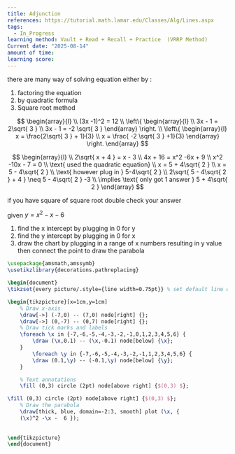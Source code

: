 ```yaml
---
title: Adjunction
references: https://tutorial.math.lamar.edu/Classes/Alg/Lines.aspx
tags:
  - In_Progress
learning method: Vault + Read + Recall + Practice  (VRRP Method)
Current date: "2025-08-14"
amount of time: 
learning score:
---
```

there are many way of solving equation either by : 
1. factoring the equation 
2. by quadratic formula 
3. Square root method 


$$
\begin{array}{l}  \\
(3x -1)^2 = 12  \\
\left\{ \begin{array}{l}  \\
3x  - 1  = 2\sqrt{ 3 }   \\
3x   - 1  =  -2 \sqrt{ 3 }
\end{array}  \right.  \\
\left\{ \begin{array}{l}  
x   = \frac{2\sqrt{ 3 }  + 1}{3}  \\
x   = \frac{ -2 \sqrt{ 3 } +1}{3}
\end{array}  \right. 
\end{array}
$$


$$
\begin{array}{l} \\
2\sqrt{  x + 4 }  =  x - 3   \\
4x + 16  = x^2  -6x +   9   \\
x^2  -10x - 7  = 0   \\
\text{ used the quadratic equation}  \\
x =  5 + 4\sqrt{ 2 }   \\
x  = 5  - 4\sqrt{ 2 }  \\
\text{ however  plug in } 5-4\sqrt{ 2 }  \\
2\sqrt{ 5 -  4\sqrt{ 2 }  + 4 } \neq 5 - 4\sqrt{ 2 } -3   \\
\implies \text{ only got 1 answer } 5 + 4\sqrt{ 2 }
\end{array}
$$

if you have square of square root double check your answer

given $y= x^2 - x - 6$ 
1. find the x intercept  by plugging in 0 for y 
2. find the y intercept by plugging in 0 for x 
3. draw the chart by plugging in a range of x numbers resulting in y value then connect the point to draw the parabola 


```tikz
\usepackage{amsmath,amssymb}
\usetikzlibrary{decorations.pathreplacing}

\begin{document}
\tikzset{every picture/.style={line width=0.75pt}} % set default line width

\begin{tikzpicture}[x=1cm,y=1cm]
    % Draw x-axis
    \draw[->] (-7,0) -- (7,0) node[right] {};
    \draw[->] (0,-7) -- (0,7) node[right] {};
    % Draw tick marks and labels
    \foreach \x in {-7,-6,-5,-4,-3,-2,-1,0,1,2,3,4,5,6} {
        \draw (\x,0.1) -- (\x,-0.1) node[below] {\x};
    }
        \foreach \y in {-7,-6,-5,-4,-3,-2,-1,1,2,3,4,5,6} {
        \draw (0.1,\y) -- (-0.1,\y) node[below] {\y};
    }

    % Text annotations  
    \fill (0,3) circle (2pt) node[above right] {$(0,3) $};

\fill (0,3) circle (2pt) node[above right] {$(0,3) $};
    % Draw the parabola
    \draw[thick, blue, domain=-2:3, smooth] plot (\x, {
    (\x)^2 -\x -  6 });
 
 
\end{tikzpicture}
\end{document}


``` 

